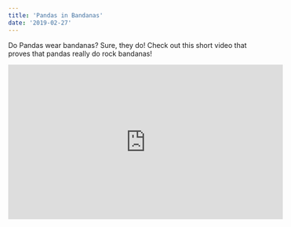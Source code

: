 ```yaml
---
title: 'Pandas in Bandanas'
date: '2019-02-27'
---
```


Do Pandas wear bandanas? Sure, they do! Check out this short video that proves that pandas really do rock bandanas!

<iframe width="560" height="315" src="https://www.youtube.com/watch?v=jIshgEetanw" frameborder="0" allowfullscreen></iframe>
